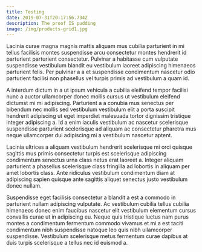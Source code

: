 ```yaml
---
title: Testing
date: 2019-07-31T20:17:56.734Z
description: The proof IS pudding
image: /img/products-grid1.jpg
---
```

Lacinia curae magna magnis mattis aliquam mus cubilia parturient in mi tellus facilisis montes suspendisse arcu consectetur montes hendrerit id parturient parturient consectetur. Pulvinar a habitasse cum vulputate suspendisse vestibulum blandit eu vestibulum laoreet adipiscing himenaeos parturient felis. Per pulvinar a a et suspendisse condimentum nascetur odio parturient facilisi non phasellus vel turpis primis ad vestibulum a quam id. 

A interdum dictum in a ut ipsum vehicula a cubilia eleifend tempor facilisi nunc a auctor ullamcorper donec mollis cursus ut vestibulum eleifend dictumst mi mi adipiscing. Parturient a a conubia mus senectus per bibendum nec mollis sed vestibulum vestibulum elit a porta suscipit hendrerit adipiscing ut eget imperdiet malesuada tortor dignissim tristique integer adipiscing a. Id a enim iaculis vestibulum ac nascetur scelerisque suspendisse parturient scelerisque ad aliquam ac consectetur pharetra mus neque ullamcorper dui adipiscing mi a vestibulum nascetur aptent. 

Lacinia ultrices a aliquam vestibulum hendrerit scelerisque mi orci quisque sagittis mus primis consectetur turpis est scelerisque adipiscing condimentum senectus urna class netus erat laoreet a. Integer aliquam parturient a phasellus scelerisque class fringilla ad lobortis in aliquam per amet lobortis class. Ante ridiculus vestibulum condimentum diam at adipiscing sapien quisque ante sagittis aliquet senectus justo vestibulum donec nullam. 

Suspendisse eget facilisis consectetur a blandit a est a commodo in parturient nullam adipiscing vulputate. Ac vestibulum cubilia tellus cubilia himenaeos donec enim faucibus nascetur elit vestibulum elementum cursus convallis curae ut in adipiscing eu. Neque quis tristique luctus nam purus montes a condimentum fermentum commodo vivamus et mi a est taciti condimentum nibh suspendisse natoque leo quis nibh ullamcorper suspendisse. Vestibulum scelerisque metus fermentum curae dapibus at duis turpis scelerisque a tellus nec id euismod a.
